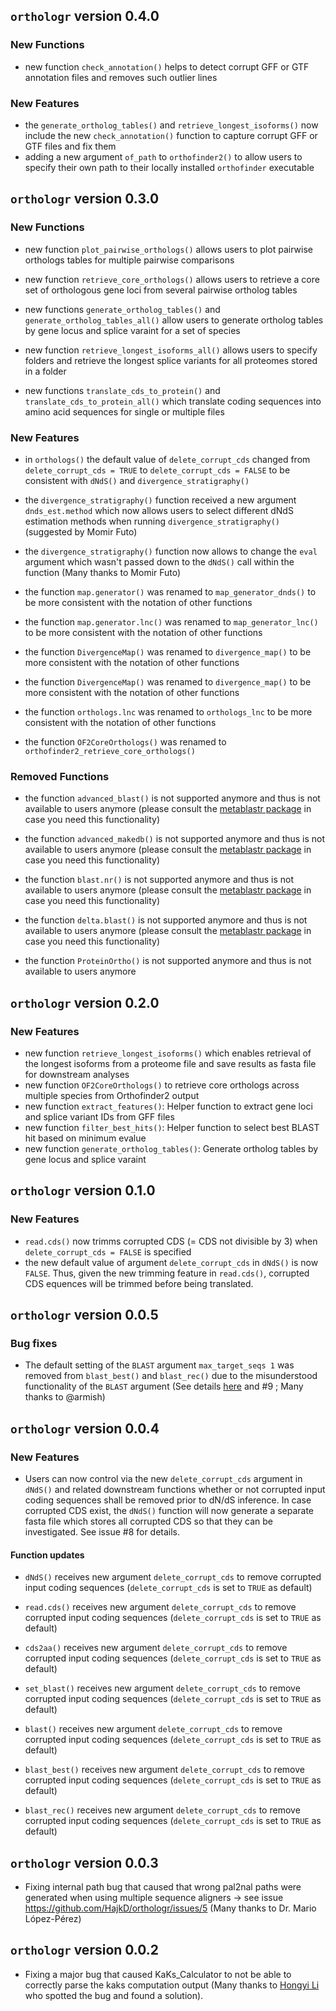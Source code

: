 ## `orthologr` version 0.4.0

### New Functions

- new function `check_annotation()` helps to detect corrupt GFF or GTF annotation files and removes such outlier lines

### New Features

- the `generate_ortholog_tables()` and `retrieve_longest_isoforms()` now include the new `check_annotation()` function to capture corrupt GFF or GTF files and fix them 
- adding a new argument `of_path` to `orthofinder2()` to allow users to specify their own path
to their locally installed `orthofinder` executable


## `orthologr` version  0.3.0

### New Functions

- new function `plot_pairwise_orthologs()` allows users to plot pairwise orthologs tables for multiple pairwise comparisons

- new function `retrieve_core_orthologs()` allows users to retrieve a core set of orthologous gene loci from several pairwise ortholog tables

- new functions `generate_ortholog_tables()` and `generate_ortholog_tables_all()` allow users to generate ortholog tables by gene locus and splice varaint for a set of species

- new function `retrieve_longest_isoforms_all()` allows users to specify folders
and retrieve the longest splice variants for all proteomes stored in a folder

- new functions `translate_cds_to_protein()` and `translate_cds_to_protein_all()` which
translate coding sequences into amino acid sequences for single or multiple files

### New Features

- in `orthologs()` the default value of `delete_corrupt_cds` changed from `delete_corrupt_cds = TRUE` to `delete_corrupt_cds = FALSE` to be consistent with
`dNdS()` and `divergence_stratigraphy()`

- the `divergence_stratigraphy()` function received a new argument `dnds_est.method`
which now allows users to select different dNdS estimation methods when running `divergence_stratigraphy()` (suggested by Momir Futo)

- the `divergence_stratigraphy()` function now allows to change the `eval` argument which wasn't passed down to the `dNdS()` call within the function (Many thanks to Momir Futo) 

- the function `map.generator()` was renamed to `map_generator_dnds()` to be more consistent with the notation of other functions

- the function `map.generator.lnc()` was renamed to `map_generator_lnc()` to be more consistent with the notation of other functions

- the function `DivergenceMap()` was renamed to `divergence_map()` to be more consistent with the notation of other functions

- the function `DivergenceMap()` was renamed to `divergence_map()` to be more consistent with the notation of other functions

- the function `orthologs.lnc` was renamed to `orthologs_lnc` to be more consistent with the notation of other functions

- the function `OF2CoreOrthologs()` was renamed to `orthofinder2_retrieve_core_orthologs()`

### Removed Functions

- the function `advanced_blast()` is not supported anymore and thus is not available to users anymore (please consult the [metablastr package](https://github.com/HajkD/metablastr) in case you need this functionality)

- the function `advanced_makedb()` is not supported anymore and thus is not available to users anymore (please consult the [metablastr package](https://github.com/HajkD/metablastr) in case you need this functionality)

- the function `blast.nr()` is not supported anymore and thus is not available to users anymore (please consult the [metablastr package](https://github.com/HajkD/metablastr) in case you need this functionality)

- the function `delta.blast()` is not supported anymore and thus is not available to users anymore (please consult the [metablastr package](https://github.com/HajkD/metablastr) in case you need this functionality)

- the function `ProteinOrtho()` is not supported anymore and thus is not available to users anymore


## `orthologr` version  0.2.0

### New Features

- new function `retrieve_longest_isoforms()` which enables retrieval of the longest isoforms from a proteome file and save results as fasta file for downstream analyses
- new function `OF2CoreOrthologs()` to retrieve core orthologs across multiple species from Orthofinder2 output
- new function `extract_features()`: Helper function to extract gene loci and splice variant IDs from GFF files
- new function `filter_best_hits()`: Helper function to select best BLAST hit based on minimum evalue
- new function `generate_ortholog_tables()`: Generate ortholog tables by gene locus and splice varaint

## `orthologr` version  0.1.0

### New Features

- `read.cds()` now trimms corrupted CDS (= CDS not divisible by 3) when `delete_corrupt_cds = FALSE` is specified
- the new default value of argument `delete_corrupt_cds` in `dNdS()` is now `FALSE`.
Thus, given the new trimming feature in `read.cds()`, corrupted CDS equences will be trimmed before being translated.


## `orthologr` version  0.0.5

### Bug fixes

- The default setting of the `BLAST` argument `max_target_seqs 1` was removed from `blast_best()` and `blast_rec()` due to
the misunderstood functionality of the `BLAST` argument (See details [here](https://watermark.silverchair.com/bty833.pdf?token=AQECAHi208BE49Ooan9kkhW_Ercy7Dm3ZL_9Cf3qfKAc485ysgAAAokwggKFBgkqhkiG9w0BBwagggJ2MIICcgIBADCCAmsGCSqGSIb3DQEHATAeBglghkgBZQMEAS4wEQQMvrRsd_dqJkkrO5AiAgEQgIICPNCvHwDI6PCzjXjP4FtOO2O0HPaNbVmBBOW7I0YBwK6an33k32Zm3d24U1pB5TsoPAmqK1TBBz8y9IEEynMl7IQKmupg3MXTiUqUe0oLrMDIrL4Szunm255RdiIlvq5RDR5V3B7ejVCxTbwbmvbggBHyiMCcvEEufaNROT8z7XXaUiHx3OyD1HaRkXIM4MC5x_b734rkKFIploMWjLSX5KZS1i2prd_Shn2seyV4E2cj3RVw9YzcBEZvRHpbhzWIOWSjXR3ZqYTlDCxzk5CO0d15J57u3C64sM1rQRo2Atny5KR5VL4oLxy8bBBGsQl-k6lQavisoshkBZPfLMr5kEHMrCmCtw2Q2A6pzgYC-jJ7udunpA7DK2GZsSQc-ApYXHFdEOovrtFYNHFrqlE8IsooVB7U89re0lMzZM4gYoMzcDuvLFQ1_msIl51QMmPi8yIY6E5DA2h1Ho93wUxekwTBdxB3ovAtpz4_J93w8cn4z2EK9ygHoxLRQ90kfd7nawSMTxFwBxDB0iK3_w0YtnObzcyd_JAWZM9fobNHDc1CY9j4DWKclIxhqHeCHKMtw9nB9CSa7Bccbf1EBHw4uf1-qYl30IdUsKQUpP5YOtKA7nUDTpTJiKKEf1V3MmW6rPreBayi45-QPk7GkhlrgJgaXdU4LMSGxjaDdcXhOX3W35Y95VSAZEf3rlueplgDTRnRxu8NNZ8S1c5ccA1vP0gFth80NTwzUzZy2kSITIndok_0MWSeuavaRQ7g) and #9 ; Many thanks to @armish)

## `orthologr` version  0.0.4

### New Features 

- Users can now control via the new `delete_corrupt_cds` argument in `dNdS()` and related downstream functions
whether or not corrupted input coding sequences shall be removed prior to dN/dS inference.
In case corrupted CDS exist, the `dNdS()` function will now generate a separate fasta file which
stores all corrupted CDS so that they can be investigated. See issue #8 for details.

#### Function updates

- `dNdS()` receives new argument `delete_corrupt_cds` to remove corrupted input coding sequences (`delete_corrupt_cds` is set to `TRUE` as default)

- `read.cds()` receives new argument `delete_corrupt_cds` to remove corrupted input coding sequences (`delete_corrupt_cds` is set to `TRUE` as default)

- `cds2aa()` receives new argument `delete_corrupt_cds` to remove corrupted input coding sequences (`delete_corrupt_cds` is set to `TRUE` as default)

- `set_blast()` receives new argument `delete_corrupt_cds` to remove corrupted input coding sequences (`delete_corrupt_cds` is set to `TRUE` as default)

- `blast()` receives new argument `delete_corrupt_cds` to remove corrupted input coding sequences (`delete_corrupt_cds` is set to `TRUE` as default)

- `blast_best()` receives new argument `delete_corrupt_cds` to remove corrupted input coding sequences (`delete_corrupt_cds` is set to `TRUE` as default)

- `blast_rec()` receives new argument `delete_corrupt_cds` to remove corrupted input coding sequences (`delete_corrupt_cds` is set to `TRUE` as default)

## `orthologr` version  0.0.3

- Fixing internal path bug that caused that wrong pal2nal paths were generated when using multiple sequence aligners -> see issue https://github.com/HajkD/orthologr/issues/5 (Many thanks to Dr. Mario López-Pérez)

## `orthologr` version  0.0.2

- Fixing a major bug that caused KaKs_Calculator to not be able to correctly 
parse the kaks computation output (Many thanks to [Hongyi Li](https://github.com/lihongyi123) who spotted the bug and found a solution).

